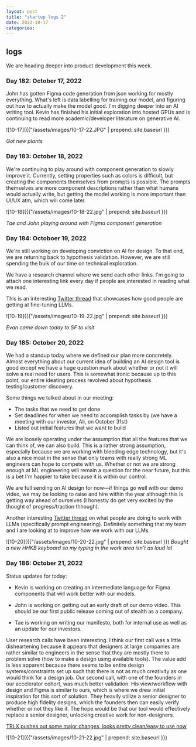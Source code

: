 ```yaml
---
layout: post
title: "startup logs 2"
date: 2022-10-17
categories:
---
```

## logs
We are heading deeper into product development this week.

### Day 182: October 17, 2022
John has gotten Figma code generation from json working for mostly everything. What's left is data labelling for training our model, and figuring out how to actually make the model good. I'm digging deeper into an AI writing tool. Kevin has finished his initial exploration into hosted GPUs and is continuing to read more academic/developer literature on generative AI.

![10-17]({{"/assets/images/10-17-22.JPG" | prepend: site.baseurl }})

*Got new plants*

### Day 183: October 18, 2022
We're continuing to play around with component generation to slowly improve it. Currently, setting properties such as colors is difficult, but creating the components themselves from prompts is possible. The prompts themselves are more component descriptions rather than what humans would actually write, but getting the model working is more important than UI/UX atm, which will come later.

![10-18]({{"/assets/images/10-18-22.jpg" | prepend: site.baseurl }})

*Tae and John playing around with Figma component generation*

### Day 184: Octoboer 19, 2022
We're still working on developing conviction on AI for design. To that end, we are returning back to hypothesis validation. However, we are still spending the bulk of our time on technical exploration.

We have a research channel where we send each other links. I'm going to attach one interesting link every day if people are interested in reading what we read.

This is an interesting [Twitter thread](https://twitter.com/Buntworthy/status/1582307817884889088?s=20&t=-l9Lkw3PQtO73tw2oZ9k2g) that showcases how good people are getting at fine-tuning LLMs.

![10-19]({{"/assets/images/10-19-22.jpg" | prepend: site.baseurl }})

*Evan came down today to SF to visit*

### Day 185: October 20, 2022
We had a standup today where we defined our plan more concretely. Almost everything about our current idea of building an AI design tool is good except we have a huge question mark about whether or not it will solve a real need for users. This is somewhat ironic because up to this point, our entire ideating process revolved about hypothesis testing/customer discovery. 

Some things we talked about in our meeting:
- The tasks that we need to get done
- Set deadlines for when we need to accomplish tasks by (we have a meeting with our investor, Ali, on October 31st)
- Listed out initial features that we want to build

We are loosely operating under the assumption that all the features that we can think of, we can also build. This is a rather strong assumption, especially because we are working with bleeding edge technology, but it's also a nice moat in the sense that only teams with really strong ML engineers can hope to compete with us. Whether or not we are strong enough at ML engineering will remain a question for the near future, but this is a bet I'm happier to take because it is within our control.

We are full sending on AI design for now—if things go well with our demo video, we may be looking to raise and hire within the year although this is getting way ahead of ourselves (I honestly do get very excited by the thought of progress/traction thhough).

Another interesting [Twitter thread](https://twitter.com/mihail_eric/status/1582768388060741634?s=20&t=NVvzDmLYIQokmtL7KVNF1w) on what people are doing to work with LLMs (specifically prompt engineering). Definitely something that my team and I are looking at to improve how we work with our LLMs. 

![10-20]({{"/assets/images/10-20-22.jpg" | prepend: site.baseurl }})
*Bought a new HHKB keyboard so my typing in the work area isn't as loud lol*

### Day 186: October 21, 2022
Status updates for today:

- Kevin is working on creating an intermediate language for Figma components that will work better with our models.

- John is working on getting out an early draft of our demo video. This should be our first public release coming out of stealth as a company.

- Tae is working on writing our manifesto, both for internal use as well as an update for our investors.

User research calls have been interesting. I think our first call was a little disheartening because it appears that designers at large companies are rather similar to engineers in the sense that they are mostly there to problem solve (how to make a design using available tools). The value add is less apparent because there seems to be entire design systems/constraints set up such that there is not as much creativity as one would think for a design job. Our second call, with one of the founders in our accelerator cohort, was much better validation. His view/workflow with design and Figma is similar to ours, which is where we drew initial inspiration for this sort of solution. They heavily utilize a senior designer to produce high fidelity designs, which the founders then can easily verify whether or not they like it. The hope would be that our tool would effectively replace a senior designer, unlocking creative work for non-designers.

[TRLX pushes out some major changes, looks pretty clean/easy to use now](https://twitter.com/carperai/status/1583585613416390657?s=20&t=ik6mXSIjqH-AsIfST3CUng)

![10-21]({{"/assets/images/10-21-22.jpg" | prepend: site.baseurl }})